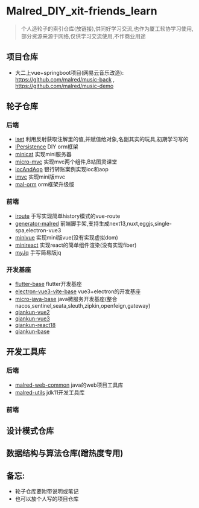 # Malred_DIY_xit-friends_learn


> 个人造轮子的索引仓库(放链接),供同好学习交流,也作为厦工软协学习使用,部分资源来源于网络,仅供学习交流使用,不作商业用途  
   
   
   
## 项目仓库   

   - 大二上vue+springboot项目(网易云音乐改造): https://github.com/malred/music-back , https://github.com/malred/music-demo 
  
  
  
## 轮子仓库

   ### 后端
   
   - [iset](https://github.com/malred/myConstruct) 利用反射获取注解里的值,并赋值给对象,名副其实的玩具,初期学习写的 
   - [IPersistence](https://github.com/malred/IPersistence) DIY orm框架
   - [minicat](https://github.com/malred/minicat) 实现mini服务器
   - [micro-mvc](https://github.com/malred/micro-mvc) 实现mvc两个组件,B站图灵课堂
   - [iocAndAop](https://github.com/malred/iocAndAop) 银行转账案例实现ioc和aop
   - [imvc](https://github.com/malred/imvc) 实现mini版mvc
   - [mal-orm](https://github.com/malred/IFullORM) orm框架升级版
   

   
   ### 前端
   
   - [iroute](https://github.com/malred/iroute) 手写实现简单history模式的vue-route
   - [generator-malred](https://github.com/malred/generator-malred) 前端脚手架,支持生成next13,nuxt,eggjs,single-spa,electron-vue3
   - [minivue](https://github.com/malred/minivue) 实现mini版vue(没有实现虚拟dom)
   - [minireact](https://github.com/malred/mini-react) 实现react的简单组件渲染(没有实现fiber)
   - [myJq](https://github.com/malred/myJq) 手写简易版jq
   


   ### 开发基座
     
   - [flutter-base](https://github.com/malred/flutter_base) flutter开发基座
   - [electron-vue3-vite-base](https://github.com/malred/electron-vue3-vite-base) vue3+electron的开发基座
   - [micro-java-base](https://github.com/malred/micro-java-base) java微服务开发基座(整合nacos,sentinel,seata,sleuth,zipkin,openfeign,gateway)
   - [qiankun-vue2](https://gitee.com/malguy/qiankun-vue2) 
   - [qiankun-vue3](https://gitee.com/malguy/qiankun-vue3)
   - [qiankun-react18](https://gitee.com/malguy/qiankun-react18)
   - [qiankun-base](https://gitee.com/malguy/qiankun-base)
   
   
   
## 开发工具库

   ### 后端
   - [malred-web-common](https://github.com/malred/malred-web-common) java的web项目工具库
   - [malred-utils](https://github.com/malred/malred-utils) jdk11开发工具库
   
   
   
   ### 前端



## 设计模式仓库



## 数据结构与算法仓库(蹭热度专用)
   
   

## 备忘: 

 - 轮子仓库要附带说明或笔记
 - 也可以放个人写的项目仓库


